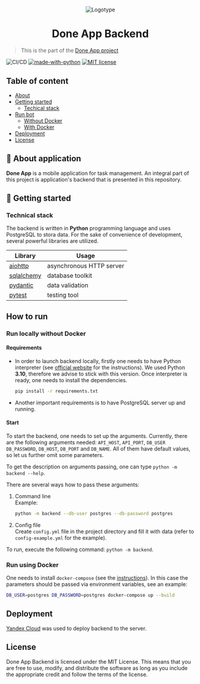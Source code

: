 #
<div align="center" height="130px">
  <img src="https://user-images.githubusercontent.com/50231750/209449225-e860408f-5de9-4c8e-ad26-970e514031a6.png" alt="Logotype"/><br/>
  <h1> Done App Backend </h1>
  <p></p>
</div>

> This is the part of the [Done App project](https://github.com/EQSP-Task-Manager)

![CI/CD](https://github.com/EQSP-Task-Manager/backend/actions/workflows/ci-cd-main.yml/badge.svg?branch=main)
[![made-with-python](https://img.shields.io/badge/Made%20with-Python-1f425f.svg)](https://www.python.org/)
[![MIT license](https://img.shields.io/badge/License-MIT-blue.svg)](https://lbesson.mit-license.org/)

## Table of content
- [About](#about)
- [Getting started](#getting-started)
  - [Techical stack](#tech-stack)
- [Run bot](#run)
  - [Without Docker](#without-docker)
  - [With Docker](#with-docker)
- [Deployment](#deploy)
- [License](#license)


## 📎 About application <a name="about"></a>
**Done App** is a mobile application for task management.
 An integral part of this project is application's backend that is presented in this repository.

## 📌 Getting started <a name="getting-started"></a>

### Technical stack <a name="tech-stack"></a>

The backend is written in **Python** programming language and uses PostgreSQL to stora data.
For the sake of convenience of development, several powerful libraries are utilized. 

| Library                                        | Usage                    |
|------------------------------------------------|--------------------------|
| [aiohttp](https://docs.aiohttp.org/en/stable/) | asynchronous HTTP server |
| [sqlalchemy](https://www.sqlalchemy.org/)      | database toolkit         |
 | [pydantic](https://docs.pydantic.dev/)         | data validation          |
| [pytest](https://docs.pytest.org/en/7.2.x/)    | testing tool             |  

## How to run <a name="run"></a>

### Run locally without Docker <a name="without-docker"></a>

#### Requirements

- In order to launch backend locally, firstly one needs to have Python interpreter
  (see [official website](https://www.python.org/downloads/) for the instructions). 
  We used Python **3.10**, therefore we advise to stick with this version. 
  Once interpreter is ready, one needs to install the dependencies.
  ```bash
  pip install -r requirements.txt
  ```

- Another important requirements is to have PostgreSQL server up and running.

#### Start

To start the backend, one needs to set up the arguments.
Currently, there are the following arguments needed:
`API_HOST`, `API_PORT`, `DB_USER` `DB_PASSWORD`, `DB_HOST`, `DB_PORT` and `DB_NAME`.
All of them have default values, so let us further omit some parameters.

To get the description on arguments passing, one can type `python -m backend --help`.

There are several ways how to pass these arguments:

  1) Command line  
     Example:  
     ```bash
     python -m backend --db-user postgres --db-password postgres
     ```

  2) Config file  
     Create `config.yml` file in the project directory and fill it with data (refer to `config-example.yml` for the example).
 
To run, execute the following command: `python -m backend`.
   
### Run using Docker <a name="with-docker"></a>

One needs to install `docker-compose` (see the [instructions](https://docs.docker.com/compose/install/)).
In this case the parameters should be passed via environment variables, see an example:
```bash
DB_USER=postgres DB_PASSWORD=postgres docker-compose up --build
```

## Deployment <a name="deploy"></a>
[Yandex Cloud](https://cloud.yandex.ru/) was used to deploy backend to the server.

## License <a name="license"></a>
Done App Backend is licensed under the MIT License.
This means that you are free to use, modify, and distribute the software as long as you include the appropriate credit and follow the terms of the license.